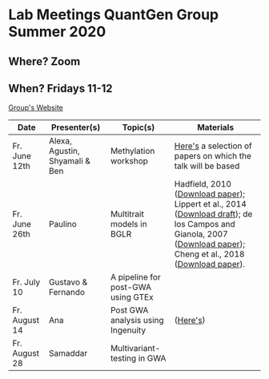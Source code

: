 # Lab Meetings QuantGen Group Summer 2020

## Where? Zoom

## When? Fridays 11-12

[Group's Website](http://quantgen.github.io/)

| Date           | Presenter(s)     |  Topic(s)        |  Materials    |
| -------------  | ---------------- | ---------------- | ------------- |
Fr. June 12th | Alexa, Agustin, Shyamali & Ben | Methylation workshop | [Here's](https://www.dropbox.com/s/sh6wp78vmom847n/intro_to_methylation.zip?dl=0) a selection of papers on which the talk will be based|
Fr. June 26th | Paulino | Multitrait models in BGLR | Hadfield, 2010 ([Download paper](https://www.jstatsoft.org/article/view/v033i02)); Lippert et al., 2014 ([Download draft](http://europepmc.org/article/PPR/ppr7019)); de los Campos and Gianola, 2007 ([Download paper](https://www.ncbi.nlm.nih.gov/pmc/articles/PMC2682801/)); Cheng et al., 2018 ([Download paper](https://www.genetics.org/content/209/1/89)).|
Fr. July 10 | Gustavo & Fernando | A pipeline for post-GWA using GTEx |  |
Fr. August 14 | Ana | Post GWA analysis using Ingenuity |([Here's](https://www.dropbox.com/s/1ulkd7tb8h0qtii/ipa.pptx?dl=0)) |
Fr. August 28 | Samaddar | Multivariant-testing in GWA | |
